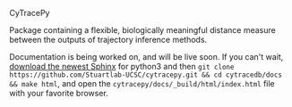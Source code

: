 CyTracePy

Package containing a flexible, biologically meaningful distance measure between the outputs of trajectory inference methods.

Documentation is being worked on, and will be live soon. If you can't wait, [download the newest Sphinx](http://www.sphinx-doc.org/en/1.5.1/install.html) for python3 and then `git clone https://github.com/Stuartlab-UCSC/cytracepy.git && cd cytracedb/docs && make html`, and open the `cytracepy/docs/_build/html/index.html` file with your favorite browser. 

